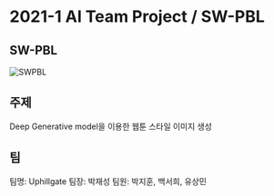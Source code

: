 # 2021-1 AI Team Project / SW-PBL

## SW-PBL
![SWPBL](https://user-images.githubusercontent.com/62353647/120143662-79e6b380-c21b-11eb-8587-ff4ed00da1cd.png)

## 주제
Deep Generative model을 이용한 웹툰 스타일 이미지 생성

## 팀
팀명: Uphillgate
팀장: 박재성
팀원: 박지훈, 백서희, 유상민
